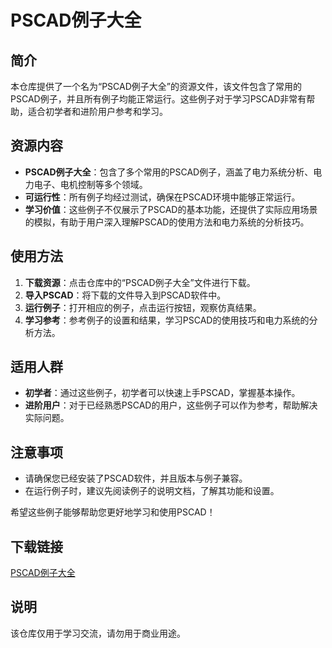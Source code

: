 # PSCAD例子大全

## 简介

本仓库提供了一个名为“PSCAD例子大全”的资源文件，该文件包含了常用的PSCAD例子，并且所有例子均能正常运行。这些例子对于学习PSCAD非常有帮助，适合初学者和进阶用户参考和学习。

## 资源内容

- **PSCAD例子大全**：包含了多个常用的PSCAD例子，涵盖了电力系统分析、电力电子、电机控制等多个领域。
- **可运行性**：所有例子均经过测试，确保在PSCAD环境中能够正常运行。
- **学习价值**：这些例子不仅展示了PSCAD的基本功能，还提供了实际应用场景的模拟，有助于用户深入理解PSCAD的使用方法和电力系统的分析技巧。

## 使用方法

1. **下载资源**：点击仓库中的“PSCAD例子大全”文件进行下载。
2. **导入PSCAD**：将下载的文件导入到PSCAD软件中。
3. **运行例子**：打开相应的例子，点击运行按钮，观察仿真结果。
4. **学习参考**：参考例子的设置和结果，学习PSCAD的使用技巧和电力系统的分析方法。

## 适用人群

- **初学者**：通过这些例子，初学者可以快速上手PSCAD，掌握基本操作。
- **进阶用户**：对于已经熟悉PSCAD的用户，这些例子可以作为参考，帮助解决实际问题。

## 注意事项

- 请确保您已经安装了PSCAD软件，并且版本与例子兼容。
- 在运行例子时，建议先阅读例子的说明文档，了解其功能和设置。

希望这些例子能够帮助您更好地学习和使用PSCAD！

## 下载链接
[PSCAD例子大全](https://pan.quark.cn/s/5d7be62ea8e4)

## 说明

该仓库仅用于学习交流，请勿用于商业用途。
